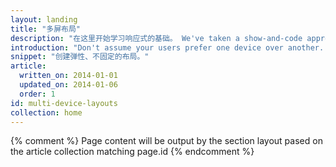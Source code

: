 ```yaml
---
layout: landing
title: "多屏布局"
description: "在这里开始学习响应式的基础。 We've taken a show-and-code approach: showing how design principles look to your users and how to code them."
introduction: "Don't assume your users prefer one device over another. Provide a great experience no matter what device they choose. Main goal for responsive web design: create sites, apps, and experiences that scale well across all devices."
snippet: "创建弹性、不固定的布局。"
article:
  written_on: 2014-01-01
  updated_on: 2014-01-06
  order: 1
id: multi-device-layouts
collection: home
---
```


{% comment %}
Page content will be output by the section layout pased on the article collection matching page.id
{% endcomment %}
